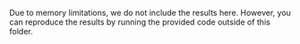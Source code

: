 Due to memory limitations, we do not include the results here. However, you can reproduce the results by running the provided code outside of this folder.
